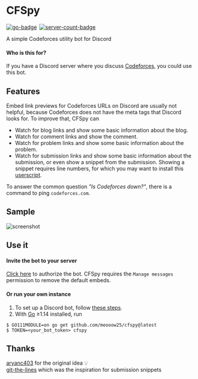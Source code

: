 # CFSpy

[![go-badge](https://img.shields.io/static/v1?label=Built%20with&color=00acd7&style=for-the-badge&message=Go)](https://golang.org/)&ensp;[![server-count-badge](https://img.shields.io/badge/dynamic/json?label=Servers&logo=discord&logoColor=white&color=7289DA&style=for-the-badge&query=%24.serverCount&url=https%3A%2F%2Fgist.githubusercontent.com%2Fmeooow25%2Fe550658ac19cc0cdd515a414afea23bb%2Fraw%2Fserver-count.json)](https://discord.com/api/oauth2/authorize?client_id=713443232834650152&permissions=8192&scope=bot)

A simple Codeforces utility bot for Discord

#### Who is this for?
If you have a Discord server where you discuss [Codeforces](https://codeforces.com), you could use this bot.

## Features
Embed link previews for Codeforces URLs on Discord are usually not helpful, because Codeforces does not have the meta tags that Discord looks for.
To improve that, CFSpy can
- Watch for blog links and show some basic information about the blog.
- Watch for comment links and show the comment.
- Watch for problem links and show some basic information about the problem.
- Watch for submission links and show some basic information about the submission, or even show a snippet from the submission. Showing a snippet requires line numbers, for which you may want to install this [userscript](https://greasyfork.org/en/scripts/403747-cf-linemaster).

To answer the common question _"Is Codeforces down?"_, there is a command to ping `codeforces.com`.

## Sample
![screenshot](https://i.imgur.com/oBTlBKz.png)

## Use it

#### Invite the bot to your server
[Click here](https://discord.com/api/oauth2/authorize?client_id=713443232834650152&permissions=8192&scope=bot) to authorize the bot. CFSpy requires the `Manage messages` permission to remove the default embeds.

#### Or run your own instance
1. To set up a Discord bot, follow [these steps](https://discordpy.readthedocs.io/en/latest/discord.html).
2. With [Go](https://golang.org/) ≥1.14 installed, run
```
$ GO111MODULE=on go get github.com/meooow25/cfspy@latest
$ TOKEN=<your_bot_token> cfspy
```

## Thanks
[aryanc403](https://github.com/aryanc403) for the original idea :bulb:  
[git-the-lines](https://github.com/dolphingarlic/git-the-lines) which was the inspiration for submission snippets
